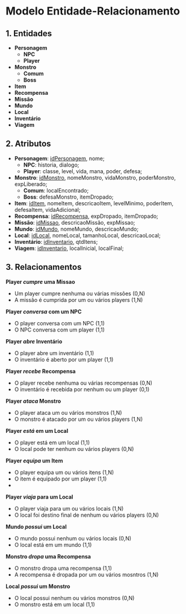 # Modelo Entidade-Relacionamento

## 1. Entidades

- **Personagem**
  - **NPC**
  - **Player**
- **Monstro**
  - **Comum**
  - **Boss**
- **Item**
- **Recompensa**
- **Missão**
- **Mundo**
- **Local**
- **Inventário**
- **Viagem**

## 2. Atributos

- **Personagem**: <ins>idPersonagem</ins>, nome;
  - **NPC**: historia, dialogo;
  - **Player**: classe, level, vida, mana, poder, defesa;
- **Monstro**: <ins>idMonstro</ins>, nomeMonstro, vidaMonstro, poderMonstro, expLiberado;
  - **Comum**: localEncontrado;
  - **Boss**: defesaMonstro, itemDropado;
- **Item**: <ins>idItem</ins>, nomeItem, descricaoItem, levelMinimo, poderItem, defesaItem, vidaAdicional;
- **Recompensa**: <ins>idRecompensa</ins>, expDropado, itemDropado;
- **Missão**: <ins>idMissao</ins>, descricaoMissão, expMissao;
- **Mundo**: <ins>idMundo</ins>, nomeMundo, descricaoMundo;
- **Local**: <ins>idLocal</ins>, nomeLocal, tamanhoLocal, descricaoLocal;
- **Inventário**: <ins>idInventario</ins>, qtdItens;
- **Viagem**: <ins>idInventario</ins>, localInicial, localFinal;

## 3. Relacionamentos

**Player _cumpre_ uma Missao**

- Um player cumpre nenhuma ou várias missões (0,N)
- A missão é cumprida por um ou vários players (1,N)

**Player _conversa_ com um NPC**

- O player conversa com um NPC (1,1)
- O NPC conversa com um player (1,1)

**Player _abre_ Inventário**

- O player abre um inventário (1,1)
- O inventário é aberto por um player (1,1)

**Player _recebe_ Recompensa**

- O player recebe nenhuma ou várias recompensas (0,N)
- O inventário é recebida por nenhum ou um player (0,1)
  
**Player _ataca_ Monstro**

- O player ataca um ou vários monstros (1,N)
- O monstro é atacado por um ou vários players (1,N)

**Player _está_ em um Local**

- O player está em um local (1,1)
- O local pode ter nenhum ou vários players (0,N)

**Player _equipa_ um Item**

- O player equipa um ou vários itens (1,N)
- O item é equipado por um player (1,1)
- 
**Player _viaja_ para um Local**

- O player viaja para um ou vários locais (1,N)
- O local foi destino final de nenhum ou vários players (0,N)

**Mundo _possui_ um Local**

- O mundo possui nenhum ou vários locais (0,N)
- O local está em um mundo (1,1)

**Monstro _dropa_ uma Recompensa**

- O monstro dropa uma recompensa (1,1)
- A recompensa é dropada por um ou vários mosntros (1,N)

**Local _possui_ um Monstro**

- O local possui nenhum ou vários monstros (0,N)
- O monstro está em um local (1,1)
